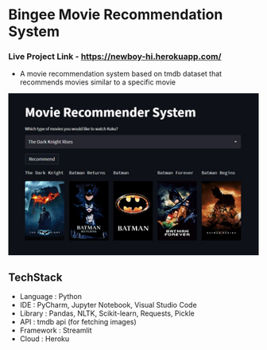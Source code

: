 ﻿# Bingee Movie Recommendation System
 
 ### Live Project Link  - https://newboy-hi.herokuapp.com/
 
 - A movie recommendation system based on tmdb dataset that recommends movies similar to a specific movie

![alt text](https://github.com/techpiyushjoshi/Recommendation-System/blob/main/Untitled.jpg)

## TechStack
- Language : Python
- IDE : PyCharm, Jupyter Notebook, Visual Studio Code
- Library : Pandas, NLTK, Scikit-learn, Requests, Pickle
- API : tmdb api (for fetching images)
- Framework : Streamlit
- Cloud : Heroku

